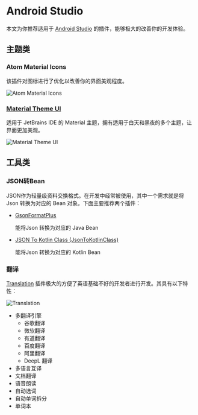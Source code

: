# Android Studio

本文为你推荐适用于 [Android Studio](https://developer.android.com/studio) 的插件，能够极大的改善你的开发体验。

## 主题类

### Atom Material Icons

该插件对图标进行了优化以改善你的界面美观程度。

![Atom Material Icons](https://raw.githubusercontent.com/file-icons/atom/6714706f268e257100e03c9eb52819cb97ad570b/preview.png)

### [Material Theme UI](https://plugins.jetbrains.com/plugin/8006-material-theme-ui)

适用于 JetBrains IDE 的 Material 主题，拥有适用于白天和黑夜的多个主题，让界面更加美观。

![Material Theme UI](https://plugins.jetbrains.com/files/8006/screenshot_17526.png)

## 工具类

### JSON转Bean

JSON作为轻量级资料交换格式。在开发中经常被使用，其中一个需求就是将 Json 转换为对应的 Bean 对象。下面主要推荐两个插件：

- [GsonFormatPlus](https://github.com/mars-men/GsonFormatPlus)

    能将Json 转换为对应的 Java Bean

- [JSON To Kotlin Class ​(JsonToKotlinClass)​](https://plugins.jetbrains.com/plugin/9960-json-to-kotlin-class-jsontokotlinclass-)

    能将Json 转换为对应的 Kotlin Bean

### 翻译

[Translation](https://github.com/YiiGuxing/TranslationPlugin) 插件极大的方便了英语基础不好的开发者进行开发。其具有以下特性：

![Translation](https://yiiguxing.github.io/TranslationPlugin/img/translation_plugin.png)

- 多翻译引擎
  - 谷歌翻译
  - 微软翻译
  - 有道翻译
  - 百度翻译
  - 阿里翻译
  - DeepL 翻译
- 多语言互译
- 文档翻译
- 语音朗读
- 自动选词
- 自动单词拆分
- 单词本